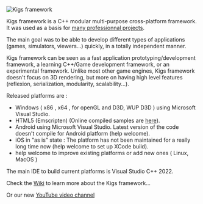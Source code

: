 ![Kigs framework](https://github.com/Kigs-framework/kigs/wiki/data/logo.png)

Kigs framework is a C++ modular multi-purpose cross-platform framework.
It was used as a basis for [many professionnal projects](https://kigs-framework.org/Projects).

The main goal was to be able to develop different types of applications (games, simulators, viewers...) quickly,
in a totally independent manner. 

Kigs framework can be seen as a fast application prototyping/development framework, a learning C++/Game development framework, or an experimental framework. Unlike most other game engines, Kigs framework doesn't focus on 3D rendering, but more on having high level features (reflexion, serialization, modularity, scalability...).

Released platforms are : 
* Windows ( x86 , x64 , for openGL and D3D, WUP D3D ) using Microsoft Visual Studio.
* HTML5 (Emscripten) (Online compiled samples are [here](https://kigs-framework.org/Samples)).
* Android using Microsoft Visual Studio. Latest version of the code doesn't compile for Android platform (help welcome).
* iOS in "as is" state : The platform has not been maintained for a really long time now (help welcome to set up XCode build).
* help welcome to improve existing platforms or add new ones ( Linux, MacOS )


The main IDE to build current platforms is Visual Studio C++ 2022.

Check the [Wiki](https://github.com/Kigs-framework/kigs/wiki) to learn more about the Kigs framework...

Or our new [YouTube video channel](https://www.youtube.com/channel/UC_WHMhM6NIlaqjVqrBF5h7w)
